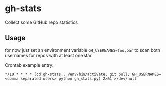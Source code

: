 # gh-stats
Collect some GitHub repo statistics

## Usage

for now just set an environment variable `GH_USERNAMES=foo,bar` to scan both usernames for repos with at least one star.

Crontab example entry:

```cron
*/10 * * * * (cd gh-stats;. venv/bin/activate; git pull; GH_USERNAMES=<comma separated users> python gh_stats.py) 2>&1 >/dev/null
```